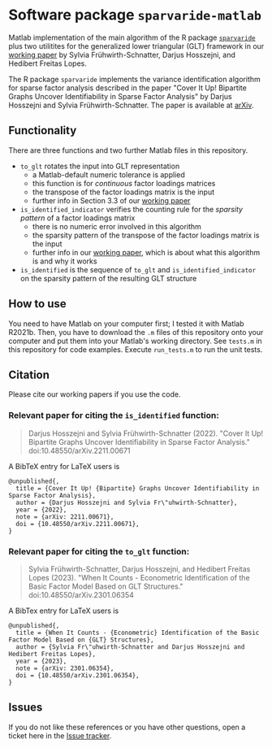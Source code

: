 # Software package `sparvaride-matlab`

Matlab implementation of the main algorithm of the R package [`sparvaride`](hdarjus.github.io/sparvaride/) plus two utilitites for the generalized lower triangular (GLT) framework in our [working paper](https://arxiv.org/abs/2301.06354) by Sylvia Frühwirth-Schnatter, Darjus Hosszejni, and Hedibert Freitas Lopes.

The R package `sparvaride` implements the variance identification algorithm for sparse
factor analysis described in the paper "Cover It Up\! Bipartite Graphs
Uncover Identifiability in Sparse Factor Analysis" by Darjus Hosszejni
and Sylvia Frühwirth-Schnatter. The paper is available at
[arXiv](https://arxiv.org/abs/2211.00671).

## Functionality

There are three functions and two further Matlab files in this repository.

- `to_glt` rotates the input into GLT representation
  - a Matlab-default numeric tolerance is applied
  - this function is for *continuous* factor loadings matrices
  - the transpose of the factor loadings matrix is the input
  - further info in Section 3.3 of our [working paper](https://arxiv.org/abs/2301.06354)
- `is_identified_indicator` verifies the counting rule for the *sparsity pattern* of a factor loadings matrix
  - there is no numeric error involved in this algorithm
  - the sparsity pattern of the transpose of the factor loadings matrix is the input
  - further info in our [working paper](https://arxiv.org/abs/2211.00671), which is about what this algorithm is and why it works
- `is_identified` is the sequence of `to_glt` and `is_identified_indicator` on the sparsity pattern of the resulting GLT structure

## How to use

You need to have Matlab on your computer first; I tested it with Matlab R2021b.
Then, you have to download the `.m` files of this repository onto your computer and put them into your Matlab's working directory.
See `tests.m` in this repository for code examples.
Execute `run_tests.m` to run the unit tests.

## Citation

Please cite our working papers if you use the code.

### Relevant paper for citing the `is_identified` function:

<blockquote>Darjus Hosszejni and Sylvia Frühwirth-Schnatter (2022). "Cover It Up! Bipartite Graphs Uncover Identifiability in Sparse Factor Analysis." doi:10.48550/arXiv.2211.00671</blockquote>

A BibTeX entry for LaTeX users is

    @unpublished{,
      title = {Cover It Up! {Bipartite} Graphs Uncover Identifiability in Sparse Factor Analysis},
      author = {Darjus Hosszejni and Sylvia Fr\"uhwirth-Schnatter},
      year = {2022},
      note = {arXiv: 2211.00671},
      doi = {10.48550/arXiv.2211.00671},
    }

### Relevant paper for citing the `to_glt` function:

<blockquote>Sylvia Frühwirth-Schnatter, Darjus Hosszejni, and Hedibert Freitas Lopes (2023). "When It Counts - Econometric Identification of the Basic Factor Model Based on GLT Structures." doi:10.48550/arXiv.2301.06354</blockquote>

A BibTex entry for LaTeX users is

    @unpublished{,
      title = {When It Counts - {Econometric} Identification of the Basic Factor Model Based on {GLT} Structures},
      author = {Sylvia Fr\"uhwirth-Schnatter and Darjus Hosszejni and Hedibert Freitas Lopes},
      year = {2023},
      note = {arXiv: 2301.06354},
      doi = {10.48550/arXiv.2301.06354},
    }

## Issues

If you do not like these references or you have other questions, open a ticket here in the [Issue tracker](https://github.com/hdarjus/sparvaride-matlab/issues).
